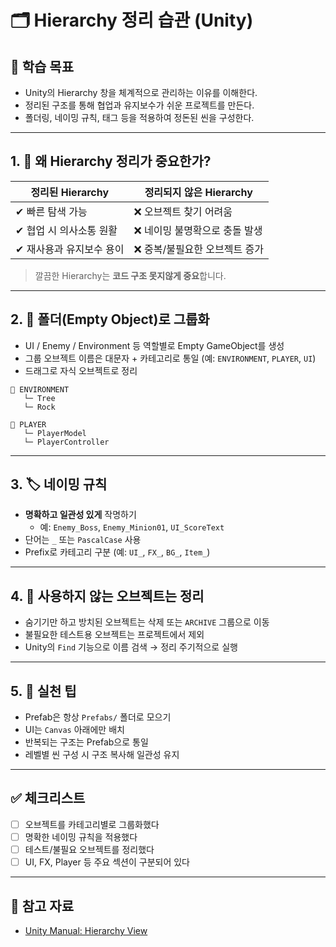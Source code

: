 # 🗂️ Hierarchy 정리 습관 (Unity)

## 🧠 학습 목표

- Unity의 Hierarchy 창을 체계적으로 관리하는 이유를 이해한다.
- 정리된 구조를 통해 협업과 유지보수가 쉬운 프로젝트를 만든다.
- 폴더링, 네이밍 규칙, 태그 등을 적용하여 정돈된 씬을 구성한다.

---

## 1. 📌 왜 Hierarchy 정리가 중요한가?

| 정리된 Hierarchy | 정리되지 않은 Hierarchy |
|------------------|--------------------------|
| ✔ 빠른 탐색 가능        | ❌ 오브젝트 찾기 어려움         |
| ✔ 협업 시 의사소통 원활   | ❌ 네이밍 불명확으로 충돌 발생   |
| ✔ 재사용과 유지보수 용이 | ❌ 중복/불필요한 오브젝트 증가   |

> 깔끔한 Hierarchy는 **코드 구조 못지않게 중요**합니다.

---

## 2. 📁 폴더(Empty Object)로 그룹화

- UI / Enemy / Environment 등 역할별로 Empty GameObject를 생성
- 그룹 오브젝트 이름은 대문자 + 카테고리로 통일 (예: `ENVIRONMENT`, `PLAYER`, `UI`)
- 드래그로 자식 오브젝트로 정리

```plaintext
📁 ENVIRONMENT
   └─ Tree
   └─ Rock

📁 PLAYER
   └─ PlayerModel
   └─ PlayerController
```

---

## 3. 🏷️ 네이밍 규칙

- **명확하고 일관성 있게** 작명하기
  - 예: `Enemy_Boss`, `Enemy_Minion01`, `UI_ScoreText`
- 단어는 `_` 또는 `PascalCase` 사용
- Prefix로 카테고리 구분 (예: `UI_`, `FX_`, `BG_`, `Item_`)

---

## 4. 🧹 사용하지 않는 오브젝트는 정리

- 숨기기만 하고 방치된 오브젝트는 삭제 또는 `ARCHIVE` 그룹으로 이동
- 불필요한 테스트용 오브젝트는 프로젝트에서 제외
- Unity의 `Find` 기능으로 이름 검색 → 정리 주기적으로 실행

---

## 5. 🧠 실천 팁

- Prefab은 항상 `Prefabs/` 폴더로 모으기
- UI는 `Canvas` 아래에만 배치
- 반복되는 구조는 Prefab으로 통일
- 레벨별 씬 구성 시 구조 복사해 일관성 유지

---

## ✅ 체크리스트

- [ ] 오브젝트를 카테고리별로 그룹화했다
- [ ] 명확한 네이밍 규칙을 적용했다
- [ ] 테스트/불필요 오브젝트를 정리했다
- [ ] UI, FX, Player 등 주요 섹션이 구분되어 있다

---

## 🔗 참고 자료

- [Unity Manual: Hierarchy View](https://docs.unity3d.com/Manual/Hierarchy.html)
